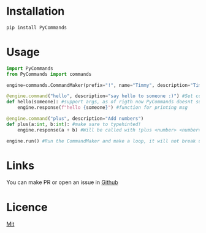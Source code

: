 # Installation

```bash
pip install PyCommands
```

# Usage

```py
import PyCommands
from PyCommands import commands

engine=commands.CommandMaker(prefix="!", name="Timmy", description="Timmy is an engine for making simple commands") #make the CommandMaker instance, Set prefix through prefix kwargs, and set name also description through the kwargs. 

@engine.command("hello", description="say hello to someone :)") #Set command name and the description
def hello(someone): #support args, as of rigth now PyCommands doesnt support kwargs.
    engine.response(f"hello {someone}") #function for printing msg

@engine.command("plus", description="Add numbers")
def plus(a:int, b:int): #make sure to typehinted!
    engine.response(a + b) #Will be called with !plus <number> <number>, and it will print the mathematical equation

engine.run() #Run the CommandMaker and make a loop, it will not break unless you use the exit command or rerun the file
```

# Links
You can make PR or open an issue in [Github](https://github.com/TheGenocides/PyCommands)

# Licence
[Mit](https://choosealicense.com/licenses/mit/)
